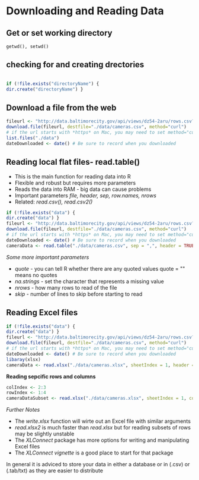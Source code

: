 # Downloading and Reading Data
## Get or set working directory
`getwd(), setwd()`
## checking for and creating drectories
```r

if (!file.exists("directoryName") {
dir.create("directoryName") }
```
## Download a file from the web
```r
fileurl <- "http://data.baltimorecity.gov/api/views/dz54-2aru/rows.csv?accessType=DOWNLOAD"
download.file(fileurl, destfile="./data/cameras.csv", method="curl") 
# if the url starts with *https* on Mac, you may need to set method="curl"
list.files("./data")
dateDownloaded <- date() # Be sure to record when you downloaded
```

## Reading local flat files- read.table()
* This is the main function for reading data into R
* Flexible and robust but requires more parameters
* Reads the data into RAM - big data can cause problems
* Important parameters *file, header, sep, row.names, nrows*
* Related: *read.csv(), read.csv2()*

```r
if (!file.exists("data") {
dir.create("data") }
fileurl <- "http://data.baltimorecity.gov/api/views/dz54-2aru/rows.csv?accessType=DOWNLOAD"
download.file(fileurl, destfile="./data/cameras.csv", method="curl")   
# if the url starts with *https* on Mac, you may need to set method="curl"
dateDownloaded <- date() # Be sure to record when you downloaded
cameraData <- read.table("./data/cameras.csv", sep = ",", header = TRUE)
```
*Some more important parameters*   
* *quote* - you can tell R whether there are any quoted values quote = "" means no quotes
* *na.strings* - set the character that represents a missing value
* *nrows* - how many rows to read of the file
* *skip* - number of lines to skip before starting to read

## Reading Excel files
```r
if (!file.exists("data") {
dir.create("data") }
fileurl <- "http://data.baltimorecity.gov/api/views/dz54-2aru/rows.csv?accessType=DOWNLOAD"
download.file(fileurl, destfile="./data/cameras.csv", method="curl")   
# if the url starts with *https* on Mac, you may need to set method="curl"
dateDownloaded <- date() # Be sure to record when you downloaded
libaray(xlsx)
cameraData <- read.xlsx("./data/cameras.xlsx", sheetIndex = 1, header = TRUE)
```
**Reading sepcific rows and columns**
```r
colIndex <- 2:3
rowIndex <- 1:4
cameraDataSubset <- read.xlsx("./data/cameras.xlsx", sheetIndex = 1, colIndex = colIndex, rowIndex = rowIndex)
```
*Further Notes*
* The *write.xlsx* function will wirte out an Excel file with similar arguments
* *read.xlsx2* is much faster than *read.xlsx* but for reading subsets of rows may be slightly unstable
* The *XLConnect* package has more options for writing and manipulating Excel files
* The *XLConnect vignette* is a good place to start for that package  

In general it is adviced to store your data in either a database or in (.csv) or (.tab/txt) as they are easier to distribute
